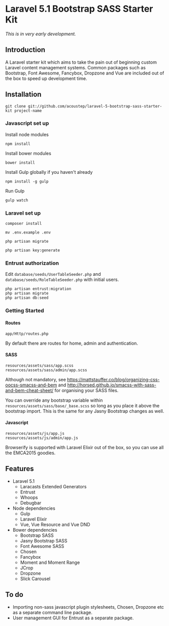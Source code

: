 # Laravel 5.1 Bootstrap SASS Starter Kit

*This is in very early development.*

## Introduction
A Laravel starter kit which aims to take the pain out of beginning custom Laravel content management systems. Common packages such as Bootstrap, Font Awesome, Fancybox, Dropzone and Vue are included out of the box to speed up development time.

## Installation

```git clone git://github.com/acoustep/laravel-5-bootstrap-sass-starter-kit project-name```

### Javascript set up

Install node modules

```npm install```

Install bower modules

```bower install```

Install Gulp globally if you haven't already

```npm install -g gulp```

Run Gulp

```gulp watch```

### Laravel set up

```composer install```

```mv .env.example .env```

```php artisan migrate```

```php artisan key:generate```

### Entrust authorization

Edit ```database/seeds/UserTableSeeder.php``` and ```database/seeds/RoleTableSeeder.php``` with initial users.

```
php artisan entrust:migration
php artisan migrate
php artisan db:seed
```

### Getting Started

#### Routes

```
app/Http/routes.php
```

By default there are routes for home, admin and authentication.

#### SASS

```
resources/assets/sass/app.scss
resources/assets/sass/admin/app.scss
```

Although not mandatory, see https://mattstauffer.co/blog/organizing-css-oocss-smacss-and-bem and http://horsed.github.io/smacss-with-sass-and-bem-cheat-sheet/ for organising your SASS files.

You can override any bootstrap variable within ```resources/assets/sass/base/_base.scss``` so long as you place it above the bootstrap import.  This is the same for any Jasny Bootstrap changes as well.

#### Javascript

```
resources/assets/js/app.js
resources/assets/js/admin/app.js
```

Browserify is supported with Laravel Elixir out of the box, so you can use all the EMCA2015 goodies.

## Features

* Laravel 5.1
	* Laracasts Extended Generators
	* Entrust
	* Whoops
	* Debugbar
* Node dependencies
	* Gulp
	* Laravel Elixir
	* Vue, Vue Resource and Vue DND
* Bower dependencies
	* Bootstrap SASS
	* Jasny Bootstrap SASS
	* Font Awesome SASS
	* Chosen
	* Fancybox
	* Moment and Moment Range
	* JCrop
	* Dropzone
	* Slick Carousel

## To do

* Importing non-sass javascript plugin stylesheets, Chosen, Dropzone etc as a separate command line package.
* User management GUI for Entrust as a separate package.
